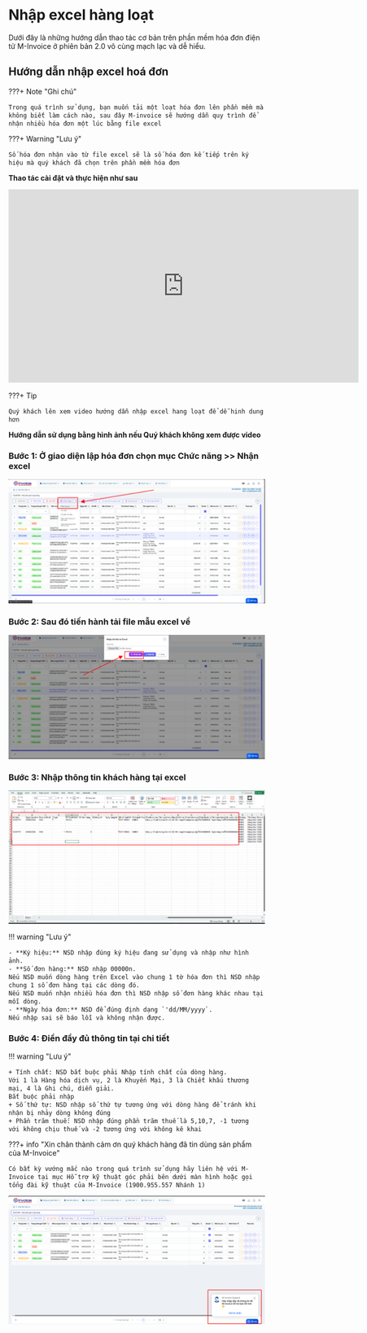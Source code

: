 # **Nhập excel hàng loạt**

Dưới đây là những hướng dẫn thao tác cơ bản trên phần mềm hóa đơn điện tử M-Invoice ở phiên bản 2.0 vô cùng mạch lạc và dễ hiểu.

## **Hướng dẫn nhập excel hoá đơn**

???+ Note "Ghi chú"

    Trong quá trình sử dụng, bạn muốn tải một loạt hóa đơn lên phần mềm mà không biết làm cách nào, sau đây M-invoice sẽ hướng dẫn quy trình để nhận nhiều hóa đơn một lúc bằng file excel

???+ Warning "Lưu ý"

    Số hóa đơn nhận vào từ file excel sẽ là số hóa đơn kế tiếp trên ký hiệu mà quý khách đã chọn trên phần mềm hóa đơn

**Thao tác cài đặt và thực hiện như sau**

<iframe style="width: 43rem; height: 380px" src="https://www.youtube.com/embed/CQvhcHjlVMw?si=PzSYCP-afV1R5C_e" title="YouTube video player" frameborder="0" allow="accelerometer; autoplay; clipboard-write; encrypted-media; gyroscope; picture-in-picture; web-share" referrerpolicy="strict-origin-when-cross-origin" allowfullscreen></iframe>

???+ Tip

    Quý khách lên xem video hướng dẫn nhập excel hang loạt để dễ hinh dung hơn

**Hướng dẫn sử dụng bằng hình ảnh nếu Quý khách không xem được video**

### Bước 1: Ở giao diện lập hóa đơn chọn mục Chức năng >> Nhận excel

![Hình 1](../assets/images/invoice2/2.0_nhap-excel-hang-loat_1.png)

### Bước 2: Sau đó tiến hành tải file mẫu excel về

![Hình 2](../assets/images/invoice2/2.0_nhap-excel-hang-loat_2.png)

### Bước 3: Nhập thông tin khách hàng tại excel

![Hình 3](../assets/images/invoice2/2.0_nhap-excel-hang-loat_3.png)

!!! warning "Lưu ý"

    - **Ký hiệu:** NSD nhập đúng ký hiệu đang sử dụng và nhập như hình ảnh.
    - **Số đơn hàng:** NSD nhập 00000n.
    Nếu NSD muốn dòng hàng trên Excel vào chung 1 tờ hóa đơn thì NSD nhập chung 1 số đơn hàng tại các dòng đó.
    Nếu NSD muốn nhận nhiều hóa đơn thì NSD nhập số đơn hàng khác nhau tại mỗi dòng.
    - **Ngày hóa đơn:** NSD để đúng định dạng `'dd/MM/yyyy`.
    Nếu nhập sai sẽ báo lỗi và không nhận được.

### Bước 4: Điền đầy đủ thông tin tại chi tiết

!!! warning "Lưu ý"

    + Tính chất: NSD bắt buộc phải Nhập tính chất của dòng hàng.
    Với 1 là Hàng hóa dịch vụ, 2 là Khuyến Mại, 3 là Chiết khấu thương mại, 4 là Ghi chú, diễn giải.
    Bắt buộc phải nhập
    + Số thứ tự: NSD nhập số thứ tự tương ứng với dòng hàng để tránh khi nhận bị nhảy dòng không đúng
    + Phần trăm thuế: NSD nhập đúng phần trăm thuế là 5,10,7, -1 tương  với không chịu thuế và -2 tương ứng với không kê khai

???+ info "Xin chân thành cảm ơn quý khách hàng đã tin dùng sản phẩm của M-Invoice"

    Có bất kỳ vướng mắc nào trong quá trình sử dụng hãy liên hệ với M-Invoice tại mục Hỗ trợ kỹ thuật góc phải bên dưới màn hình hoặc gọi tổng đài kỹ thuật của M-Invoice (1900.955.557 Nhánh 1)

![Hình 5](../assets/images/invoice2/hotro.png)
